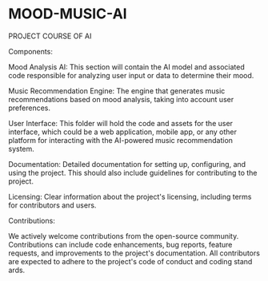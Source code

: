 # MOOD-MUSIC-AI

PROJECT COURSE OF AI

Components:

Mood Analysis AI: This section will contain the AI model and associated code responsible for analyzing user input or data to determine their mood.

Music Recommendation Engine: The engine that generates music recommendations based on mood analysis, taking into account user preferences.

User Interface: This folder will hold the code and assets for the user interface, which could be a web application, mobile app, or any other platform for interacting with the AI-powered music recommendation system.

Documentation: Detailed documentation for setting up, configuring, and using the project. This should also include guidelines for contributing to the project.

Licensing: Clear information about the project's licensing, including terms for contributors and users.

Contributions:

We actively welcome contributions from the open-source community. Contributions can include code enhancements, bug reports, feature requests, and improvements to the project's documentation. All contributors are expected to adhere to the project's code of conduct and coding stand
ards.


